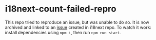 # i18next-count-failed-repro
This repo tried to reproduce an issue, but was unable to do so. It is now archived and linked to an [issue](https://github.com/i18next/i18next/issues/1436) created in i18next repo.
To watch it work: install dependencies using `npm i`, then run `npm run start`.
